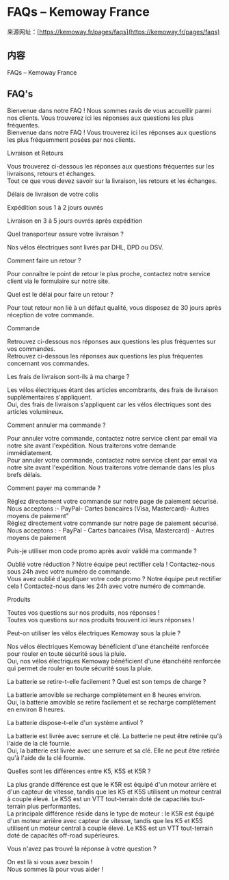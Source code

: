 <!-- TRANSFORM_DIFF_MODIFIED: DO NOT OVERWRITE -->

# FAQs – Kemoway France

来源网址：[https://kemoway.fr/pages/faqs](https://kemoway.fr/pages/faqs)

## 内容

<link rel="stylesheet" href="/kmy/assets/css/markdown.css">

FAQs – Kemoway France

## FAQ's

<div class="old-text">
  <span class="removed">Bienvenue dans notre FAQ ! Nous sommes ravis de vous accueillir parmi nos clients. Vous trouverez ici les réponses aux questions les plus fréquentes.</span>
</div>

<div class="new-text">
  <span class="added">Bienvenue dans notre FAQ ! Vous trouverez ici les réponses aux questions les plus fréquemment posées par nos clients.</span>
</div>

Livraison et Retours

<div class="old-text">
  <span class="removed">Vous trouverez ci-dessous les réponses aux questions fréquentes sur les livraisons, retours et échanges.</span>
</div>

<div class="new-text">
  <span class="added">Tout ce que vous devez savoir sur la livraison, les retours et les échanges.</span>
</div>

Délais de livraison de votre colis

Expédition sous 1 à 2 jours ouvrés

Livraison en 3 à 5 jours ouvrés après expédition

Quel transporteur assure votre livraison ?

Nos vélos électriques sont livrés par DHL, DPD ou DSV.

Comment faire un retour ?

Pour connaître le point de retour le plus proche, contactez notre service client via le formulaire sur notre site.

Quel est le délai pour faire un retour ?

Pour tout retour non lié à un défaut qualité, vous disposez de 30 jours après réception de votre commande.

Commande

<div class="old-text">
  <span class="removed">Retrouvez ci-dessous nos réponses aux questions les plus fréquentes sur vos commandes.</span>
</div>

<div class="new-text">
  <span class="added">Retrouvez ci-dessous les réponses aux questions les plus fréquentes concernant vos commandes.</span>
</div>

Les frais de livraison sont-ils à ma charge ?

<div class="old-text">
  <span class="removed">Les vélos électriques étant des articles encombrants, des frais de livraison supplémentaires s'appliquent.</span>
</div>

<div class="new-text">
  <span class="added">Oui, des frais de livraison s'appliquent car les vélos électriques sont des articles volumineux.</span>
</div>

Comment annuler ma commande ?

<div class="old-text">
  <span class="removed">Pour annuler votre commande, contactez notre service client par email via notre site avant l'expédition. Nous traiterons votre demande immédiatement.</span>
</div>

<div class="new-text">
  <span class="added">Pour annuler votre commande, contactez notre service client par email via notre site avant l'expédition. Nous traiterons votre demande dans les plus brefs délais.</span>
</div>

Comment payer ma commande ?

<div class="old-text">
  <span class="removed">Réglez directement votre commande sur notre page de paiement sécurisé. Nous acceptons :- PayPal- Cartes bancaires (Visa, Mastercard)- Autres moyens de paiement"</span>
</div>

<div class="new-text">
  <span class="added">Réglez directement votre commande sur notre page de paiement sécurisé. Nous acceptons : - PayPal - Cartes bancaires (Visa, Mastercard) - Autres moyens de paiement</span>
</div>

Puis-je utiliser mon code promo après avoir validé ma commande ?

<div class="old-text">
  <span class="removed">Oublié votre réduction ? Notre équipe peut rectifier cela ! Contactez-nous sous 24h avec votre numéro de commande.</span>
</div>

<div class="new-text">
  <span class="added">Vous avez oublié d'appliquer votre code promo ? Notre équipe peut rectifier cela ! Contactez-nous dans les 24h avec votre numéro de commande.</span>
</div>

Produits

<div class="old-text">
  <span class="removed">Toutes vos questions sur nos produits, nos réponses !</span>
</div>

<div class="new-text">
  <span class="added">Toutes vos questions sur nos produits trouvent ici leurs réponses !</span>
</div>

Peut-on utiliser les vélos électriques Kemoway sous la pluie ?

<div class="old-text">
  <span class="removed">Nos vélos électriques Kemoway bénéficient d'une étanchéité renforcée pour rouler en toute sécurité sous la pluie.</span>
</div>

<div class="new-text">
  <span class="added">Oui, nos vélos électriques Kemoway bénéficient d'une étanchéité renforcée qui permet de rouler en toute sécurité sous la pluie.</span>
</div>

La batterie se retire-t-elle facilement ? Quel est son temps de charge ?

<div class="old-text">
  <span class="removed">La batterie amovible se recharge complètement en 8 heures environ.</span>
</div>

<div class="new-text">
  <span class="added">Oui, la batterie amovible se retire facilement et se recharge complètement en environ 8 heures.</span>
</div>

La batterie dispose-t-elle d'un système antivol ?

<div class="old-text">
  <span class="removed">La batterie est livrée avec serrure et clé. La batterie ne peut être retirée qu'à l'aide de la clé fournie.</span>
</div>

<div class="new-text">
  <span class="added">Oui, la batterie est livrée avec une serrure et sa clé. Elle ne peut être retirée qu'à l'aide de la clé fournie.</span>
</div>

Quelles sont les différences entre K5, K5S et K5R ?

<div class="old-text">
  <span class="removed">La plus grande différence est que le K5R est équipé d'un moteur arrière et d'un capteur de vitesse, tandis que les K5 et K5S utilisent un moteur central à couple élevé. Le K5S est un VTT tout-terrain doté de capacités tout-terrain plus performantes.</span>
</div>

<div class="new-text">
  <span class="added">La principale différence réside dans le type de moteur : le K5R est équipé d'un moteur arrière avec capteur de vitesse, tandis que les K5 et K5S utilisent un moteur central à couple élevé. Le K5S est un VTT tout-terrain doté de capacités off-road supérieures.</span>
</div>

Vous n'avez pas trouvé la réponse à votre question ?

<div class="old-text">
  <span class="removed">On est là si vous avez besoin !</span>
</div>

<div class="new-text">
  <span class="added">Nous sommes là pour vous aider !</span>
</div>
